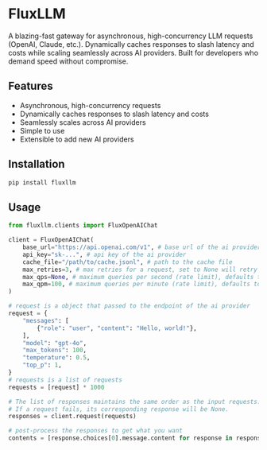 # FluxLLM

A blazing-fast gateway for asynchronous, high-concurrency LLM requests (OpenAI, Claude, etc.).
Dynamically caches responses to slash latency and costs while scaling seamlessly across AI providers.
Built for developers who demand speed without compromise.

## Features

- Asynchronous, high-concurrency requests
- Dynamically caches responses to slash latency and costs
- Seamlessly scales across AI providers
- Simple to use
- Extensible to add new AI providers

## Installation

```bash
pip install fluxllm
```

## Usage

```python
from fluxllm.clients import FluxOpenAIChat

client = FluxOpenAIChat(
    base_url="https://api.openai.com/v1", # base url of the ai provider
    api_key="sk-...", # api key of the ai provider
    cache_file="/path/to/cache.jsonl", # path to the cache file
    max_retries=3, # max retries for a request, set to None will retry infinitely
    max_qps=None, # maximum queries per second (rate limit), defaults to None (falls back to max_qpm)
    max_qpm=100, # maximum queries per minute (rate limit), defaults to 100
)

# request is a object that passed to the endpoint of the ai provider
request = {
    "messages": [
        {"role": "user", "content": "Hello, world!"},
    ],
    "model": "gpt-4o",
    "max_tokens": 100,
    "temperature": 0.5,
    "top_p": 1,
}
# requests is a list of requests
requests = [request] * 1000

# The list of responses maintains the same order as the input requests.
# If a request fails, its corresponding response will be None.
responses = client.request(requests)

# post-process the responses to get what you want
contents = [response.choices[0].message.content for response in responses]
```
